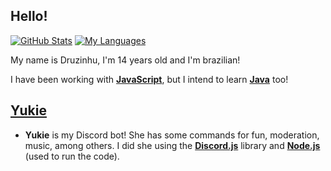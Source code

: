 <!--
**Druzinhu/Druzinhu** is a ✨ _special_ ✨ repository because its `README.md` (this file) appears on your GitHub profile.

Here are some ideas to get you started:

- 🔭 I’m currently working on ...
- 🌱 I’m currently learning ...
- 👯 I’m looking to collaborate on ...
- 🤔 I’m looking for help with ...
- 💬 Ask me about ...
- 📫 How to reach me: ...
- 😄 Pronouns: ...
- ⚡ Fun fact: ...
-->
## Hello!

[![GitHub Stats](https://github-readme-stats.vercel.app/api?username=Druzinhu&show_icons=true&include_all_commits=true&theme=gotham&hide_border=true)](https://github.com/Druzinhu)
[![My Languages](https://github-readme-stats.vercel.app/api/top-langs/?username=Druzinhu&layout=compact&theme=gotham&hide_border=true)](https://github.com/Druzinhu)

My name is Druzinhu, I'm 14 years old and I'm brazilian!

I have been working with **[JavaScript](https://pt.wikipedia.org/wiki/JavaScript)**, but I intend to learn **[Java](https://pt.wikipedia.org/wiki/Java)** too!

## [Yukie](https://github.com/Druzinhu/Yukie)
- **Yukie** is my Discord bot! She has some commands for fun, moderation, music, among others. I did she using the **[Discord.js](https://discord.js.org/)** library and **[Node.js](https://nodejs.org/en/)** (used to run the code).
